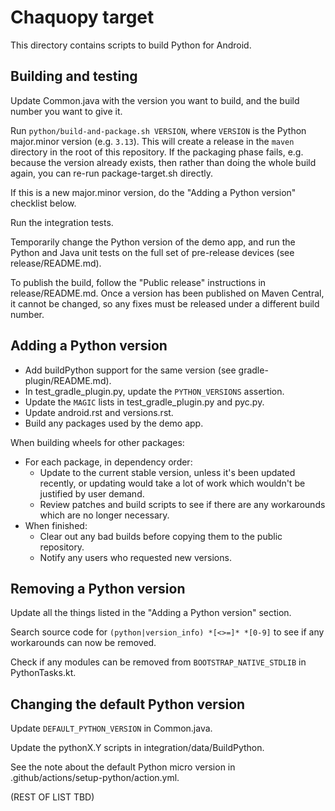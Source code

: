 # Chaquopy target

This directory contains scripts to build Python for Android.


## Building and testing

Update Common.java with the version you want to build, and the build number you want to
give it.

Run `python/build-and-package.sh VERSION`, where `VERSION` is the Python major.minor
version (e.g. `3.13`). This will create a release in the `maven` directory in the root
of this repository. If the packaging phase fails, e.g. because the version already
exists, then rather than doing the whole build again, you can re-run package-target.sh
directly.

If this is a new major.minor version, do the "Adding a Python version" checklist below.

Run the integration tests.

Temporarily change the Python version of the demo app, and run the Python and Java unit
tests on the full set of pre-release devices (see release/README.md).

To publish the build, follow the "Public release" instructions in release/README.md.
Once a version has been published on Maven Central, it cannot be changed, so any fixes
must be released under a different build number.


## Adding a Python version

* Add buildPython support for the same version (see gradle-plugin/README.md).
* In test_gradle_plugin.py, update the `PYTHON_VERSIONS` assertion.
* Update the `MAGIC` lists in test_gradle_plugin.py and pyc.py.
* Update android.rst and versions.rst.
* Build any packages used by the demo app.

When building wheels for other packages:

* For each package, in dependency order:
  * Update to the current stable version, unless it's been updated recently, or updating
    would take a lot of work which wouldn't be justified by user demand.
  * Review patches and build scripts to see if there are any workarounds which are no
    longer necessary.
* When finished:
  * Clear out any bad builds before copying them to the public repository.
  * Notify any users who requested new versions.


## Removing a Python version

Update all the things listed in the "Adding a Python version" section.

Search source code for `(python|version_info) *[<>=]* *[0-9]` to see if any workarounds
can now be removed.

Check if any modules can be removed from `BOOTSTRAP_NATIVE_STDLIB` in PythonTasks.kt.


## Changing the default Python version

Update `DEFAULT_PYTHON_VERSION` in Common.java.

Update the pythonX.Y scripts in integration/data/BuildPython.

See the note about the default Python micro version in
.github/actions/setup-python/action.yml.

(REST OF LIST TBD)
